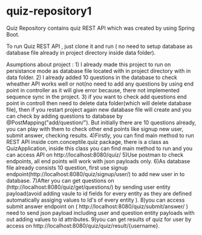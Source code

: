 # quiz-repository1
Quiz Repository contains quiz REST API which was created by using Spring Boot.

To run Quiz REST API , just clone it and run ( no need to setup database as database file already in project directory inside data folder).

Asumptions about project : 
                         1) I already made this project to run on persistance mode as database file located with in project directory with in data folder.
                         2) I already added 10 questions in the database to check wheather API works well or not(no need to add any questions by using end point in controller as it will give error because, there not implemented sequence sync in the project.
                         3) if you want to check add questions end point in controll then need to delete data folder(which will delete database file), then if you restart project again new database file will create and you can check by adding questions to database by  @PostMapping("add/question/"). But initially there are 10 questions already, you can play with them to check other end points like signup new user, submit answer, checking results.
                         4)Firstly, you can find main method to run REST API inside com.conceptile.quiz package, there is a class as QuizApplication, inside this class you can find main method to run and you can access API on http://localhost:8080/quiz/
                         5)Use postman to check endpoints, all end points will work with json payloads only.
                         6)As database file already consists 10 question, first use signup endpoint(http://localhost:8080/quiz/signup/user/) to add new user in to database.
                         7)After you can get questions on (http://localhost:8080/quiz/get/questions/) by sending user entity payload(avoid adding vaule to id fields for every entity as they are defined automatically assiging values to Id's of every entity ). 
                         8)you can access submit answer endpoint on ( http://localhost:8080/quiz/submit/answer/ )
                         need to send json payload including user and question entity payloads with out adding values to id attributes.
                         9)you can get results of quiz for user by access on http://localhost:8080/quiz/quiz/result/{username}.


